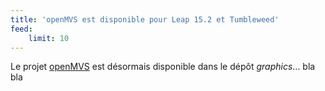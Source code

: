 ```yaml
---
title: 'openMVS est disponible pour Leap 15.2 et Tumbleweed'
feed:
    limit: 10
---
```


Le projet [openMVS](https://cdcseacave.github.io/openMVS/) est désormais disponible dans le dépôt _graphics_...
bla bla

